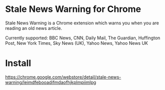 # Stale News Warning for Chrome
Stale News Warning is a Chrome extension which warns you when you are reading 
an old news article.

Currently supported: BBC News, CNN, Daily Mail, The Guardian, Huffington Post, 
New York Times, Sky News (UK), Yahoo News, Yahoo News UK

# Install
https://chrome.google.com/webstore/detail/stale-news-warning/leimdfebooadifmdaofhjkplmpiimlpg


